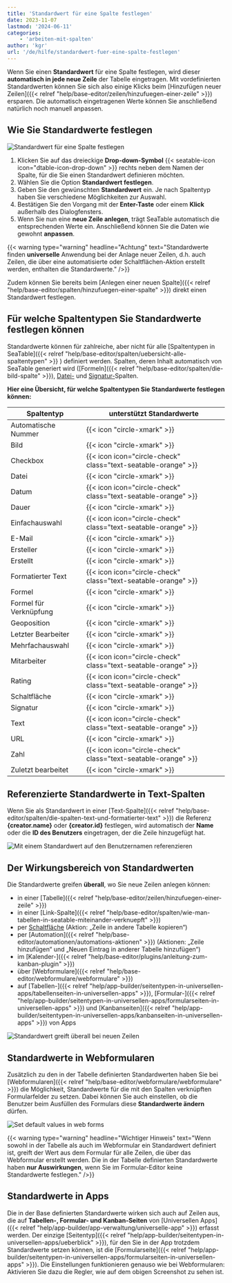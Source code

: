 ```yaml
---
title: 'Standardwert für eine Spalte festlegen'
date: 2023-11-07
lastmod: '2024-06-11'
categories:
    - 'arbeiten-mit-spalten'
author: 'kgr'
url: '/de/hilfe/standardwert-fuer-eine-spalte-festlegen'
---
```


Wenn Sie einen **Standardwert** für eine Spalte festlegen, wird dieser **automatisch in jede neue Zeile** der Tabelle eingetragen. Mit vordefinierten Standardwerten können Sie sich also einige Klicks beim [Hinzufügen neuer Zeilen]({{< relref "help/base-editor/zeilen/hinzufuegen-einer-zeile" >}}) ersparen. Die automatisch eingetragenen Werte können Sie anschließend natürlich noch manuell anpassen.

## Wie Sie Standardwerte festlegen

![Standardwert für eine Spalte festlegen](images/Standardwert-festlegen.gif)

1. Klicken Sie auf das dreieckige **Drop-down-Symbol** {{< seatable-icon icon="dtable-icon-drop-down"  >}} rechts neben dem Namen der Spalte, für die Sie einen Standardwert definieren möchten.
2. Wählen Sie die Option **Standardwert festlegen**.
3. Geben Sie den gewünschten **Standardwert** ein. Je nach Spaltentyp haben Sie verschiedene Möglichkeiten zur Auswahl.
4. Bestätigen Sie den Vorgang mit der **Enter-Taste** oder einem **Klick** außerhalb des Dialogfensters.
5. Wenn Sie nun eine **neue Zeile anlegen**, trägt SeaTable automatisch die entsprechenden Werte ein. Anschließend können Sie die Daten wie gewohnt **anpassen**.

{{< warning type="warning" headline="Achtung" text="Standardwerte finden **universelle** Anwendung bei der Anlage neuer Zeilen, d.h. auch Zeilen, die über eine automatisierte oder Schaltflächen-Aktion erstellt werden, enthalten die Standardwerte." />}}

Zudem können Sie bereits beim [Anlegen einer neuen Spalte]({{< relref "help/base-editor/spalten/hinzufuegen-einer-spalte" >}}) direkt einen Standardwert festlegen.

## Für welche Spaltentypen Sie Standardwerte festlegen können

Standardwerte können für zahlreiche, aber nicht für alle [Spaltentypen in SeaTable]({{< relref "help/base-editor/spalten/uebersicht-alle-spaltentypen" >}}
) definiert werden. Spalten, deren Inhalt automatisch von SeaTable generiert wird ([Formeln]({{< relref "help/base-editor/spalten/die-bild-spalte" >}}), [Datei-](https://seatable.io/docs/dateien-und-bilder/die-datei-spalte/) und [Signatur-](https://seatable.io/docs/dateien-und-bilder/die-signatur-spalte/)Spalten.

**Hier eine Übersicht, für welche Spaltentypen Sie Standardwerte festlegen können:**

| Spaltentyp             | unterstützt Standardwerte                                     |
| ---------------------- | ------------------------------------------------------------- |
| Automatische Nummer    | {{< icon "circle-xmark" >}}                                   |
| Bild                   | {{< icon "circle-xmark" >}}                                   |
| Checkbox               | {{< icon icon="circle-check" class="text-seatable-orange" >}} |
| Datei                  | {{< icon "circle-xmark" >}}                                   |
| Datum                  | {{< icon icon="circle-check" class="text-seatable-orange" >}} |
| Dauer                  | {{< icon "circle-xmark" >}}                                   |
| Einfachauswahl         | {{< icon icon="circle-check" class="text-seatable-orange" >}} |
| E-Mail                 | {{< icon "circle-xmark" >}}                                   |
| Ersteller              | {{< icon "circle-xmark" >}}                                   |
| Erstellt               | {{< icon "circle-xmark" >}}                                   |
| Formatierter Text      | {{< icon icon="circle-check" class="text-seatable-orange" >}} |
| Formel                 | {{< icon "circle-xmark" >}}                                   |
| Formel für Verknüpfung | {{< icon "circle-xmark" >}}                                   |
| Geoposition            | {{< icon "circle-xmark" >}}                                   |
| Letzter Bearbeiter     | {{< icon "circle-xmark" >}}                                   |
| Mehrfachauswahl        | {{< icon "circle-xmark" >}}                                   |
| Mitarbeiter            | {{< icon icon="circle-check" class="text-seatable-orange" >}} |
| Rating                 | {{< icon icon="circle-check" class="text-seatable-orange" >}} |
| Schaltfläche           | {{< icon "circle-xmark" >}}                                   |
| Signatur               | {{< icon "circle-xmark" >}}                                   |
| Text                   | {{< icon icon="circle-check" class="text-seatable-orange" >}} |
| URL                    | {{< icon "circle-xmark" >}}                                   |
| Zahl                   | {{< icon icon="circle-check" class="text-seatable-orange" >}} |
| Zuletzt bearbeitet     | {{< icon "circle-xmark" >}}                                   |

## Referenzierte Standardwerte in Text-Spalten

Wenn Sie als Standardwert in einer [Text-Spalte]({{< relref "help/base-editor/spalten/die-spalten-text-und-formatierter-text" >}}) die Referenz **{creator.name}** oder **{creator.id}** festlegen, wird automatisch der **Name** oder die **ID des Benutzers** eingetragen, der die Zeile hinzugefügt hat.

![Mit einem Standardwert auf den Benutzernamen referenzieren](images/Set-creator-name-as-default-value.png)

## Der Wirkungsbereich von Standardwerten

Die Standardwerte greifen **überall**, wo Sie neue Zeilen anlegen können:

- in einer [Tabelle]({{< relref "help/base-editor/zeilen/hinzufuegen-einer-zeile" >}})
- in einer [Link-Spalte]({{< relref "help/base-editor/spalten/wie-man-tabellen-in-seatable-miteinander-verknuepft" >}})
- per [Schaltfläche](https://seatable.io/docs/andere-spalten/zeilen-per-schaltflaeche-in-eine-andere-tabelle-kopieren/) (Aktion: „Zeile in andere Tabelle kopieren“)
- per [Automation]({{< relref "help/base-editor/automationen/automations-aktionen" >}}) (Aktionen: „Zeile hinzufügen“ und „Neuen Eintrag in anderer Tabelle hinzufügen“)
- im [Kalender-]({{< relref "help/base-editor/plugins/anleitung-zum-kanban-plugin" >}})
- über [Webformulare]({{< relref "help/base-editor/webformulare/webformulare" >}})
- auf [Tabellen-]({{< relref "help/app-builder/seitentypen-in-universellen-apps/tabellenseiten-in-universellen-apps" >}}), [Formular-]({{< relref "help/app-builder/seitentypen-in-universellen-apps/formularseiten-in-universellen-apps" >}}) und [Kanbanseiten]({{< relref "help/app-builder/seitentypen-in-universellen-apps/kanbanseiten-in-universellen-apps" >}}) von Apps

![Standardwert greift überall bei neuen Zeilen](images/Standardwert-greift-ueberall-bei-neuen-Zeilen.gif)

## Standardwerte in Webformularen

Zusätzlich zu den in der Tabelle definierten Standardwerten haben Sie bei [Webformularen]({{< relref "help/base-editor/webformulare/webformulare" >}}) die Möglichkeit, Standardwerte für die mit den Spalten verknüpften Formularfelder zu setzen. Dabei können Sie auch einstellen, ob die Benutzer beim Ausfüllen des Formulars diese **Standardwerte ändern** dürfen.

![Set default values in web forms](images/Set-default-values-in-web-forms.png)

{{< warning  type="warning" headline="Wichtiger Hinweis"  text="Wenn sowohl in der Tabelle als auch im Webformular ein Standardwert definiert ist, greift der Wert aus dem Formular für alle Zeilen, die über das Webformular erstellt werden. Die in der Tabelle definierten Standardwerte haben **nur Auswirkungen**, wenn Sie im Formular-Editor keine Standardwerte festlegen." />}}

## Standardwerte in Apps

Die in der Base definierten Standardwerte wirken sich auch auf Zeilen aus, die auf **Tabellen-, Formular- und Kanban-Seiten** von [Universellen Apps]({{< relref "help/app-builder/app-verwaltung/universelle-app" >}}) erfasst werden. Der einzige [Seitentyp]({{< relref "help/app-builder/seitentypen-in-universellen-apps/ueberblick" >}}), für den Sie in der App trotzdem Standardwerte setzen können, ist die [Formularseite]({{< relref "help/app-builder/seitentypen-in-universellen-apps/formularseiten-in-universellen-apps" >}}). Die Einstellungen funktionieren genauso wie bei Webformularen: Aktivieren Sie dazu die Regler, wie auf dem obigen Screenshot zu sehen ist.
